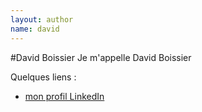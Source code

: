 ```yaml
---
layout: author
name: david
---
```


#David Boissier
Je m'appelle David Boissier

Quelques liens :

* [mon profil LinkedIn](https://www.linkedin.com/profile/view?id=35965858)
